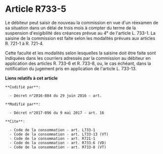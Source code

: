 # Article R733-5

Le débiteur peut saisir de nouveau la commission en vue d'un réexamen de sa situation dans un délai de trois mois à compter
du terme de la suspension d'exigibilité des créances prévue au 4° de l'article L. 733-1. La saisine de la commission est
faite selon les modalités prévues aux articles R. 721-1 à R. 721-4. 

Cette faculté et les modalités selon lesquelles la saisine doit être faite sont indiquées dans les courriers adressés par la
commission au débiteur en application des articles R. 733-6 et R. 733-8, ou, le cas échéant, dans la notification du jugement
pris en application de l'article L. 733-13.

**Liens relatifs à cet article**

	**Codifié par**:

	  - Décret n°2016-884 du 29 juin 2016 - art.

	**Modifié par**:

	  - Décret n°2017-896 du 9 mai 2017 - art. 16

	**Cite**:

	  - Code de la consommation - art. L733-1
	  - Code de la consommation - art. L733-13 (VT)
	  - Code de la consommation - art. R721-1
	  - Code de la consommation - art. R733-6 (VD)
	  - Code de la consommation - art. R733-8 (VT)
